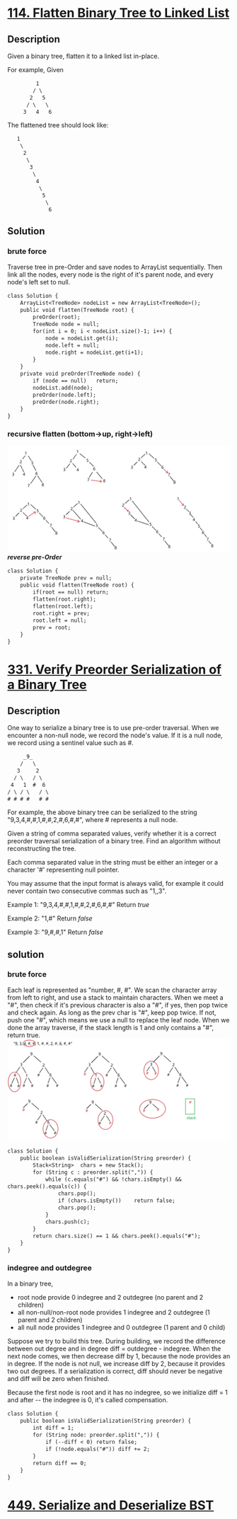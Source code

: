 # [114. Flatten Binary Tree to Linked List](https://leetcode.com/problems/flatten-binary-tree-to-linked-list/description/)

## Description
Given a binary tree, flatten it to a linked list in-place.

For example,
Given
```
         1
        / \
       2   5
      / \   \
     3   4   6
```
The flattened tree should look like:
```
   1
    \
     2
      \
       3
        \
         4
          \
           5
            \
             6
```

## Solution
### brute force
Traverse tree in pre-Order and save nodes to ArrayList sequentially. Then link all the nodes, every node is the right of it's parent node, and every node's left set to null.
```
class Solution {
    ArrayList<TreeNode> nodeList = new ArrayList<TreeNode>();
    public void flatten(TreeNode root) {
        preOrder(root);
        TreeNode node = null;
        for(int i = 0; i < nodeList.size()-1; i++) {
            node = nodeList.get(i);
            node.left = null;
            node.right = nodeList.get(i+1);
        }
    }
    private void preOrder(TreeNode node) {
        if (node == null)   return;
        nodeList.add(node);
        preOrder(node.left);
        preOrder(node.right);
    }
}
```

### recursive flatten (bottom->up, right->left)
![recursive flatten](flatten_tree0.jpg)
_**reverse pre-Order**_
```
class Solution {
    private TreeNode prev = null;
    public void flatten(TreeNode root) {
        if(root == null) return;
        flatten(root.right);
        flatten(root.left);
        root.right = prev;
        root.left = null;
        prev = root;
    } 
}
```

# [331. Verify Preorder Serialization of a Binary Tree](https://leetcode.com/problems/verify-preorder-serialization-of-a-binary-tree/description/)

## Description
One way to serialize a binary tree is to use pre-order traversal. When we encounter a non-null node, we record the node's value. If it is a null node, we record using a sentinel value such as #.
```
     _9_
    /   \
   3     2
  / \   / \
 4   1  #  6
/ \ / \   / \
# # # #   # #
```
For example, the above binary tree can be serialized to the string "9,3,4,#,#,1,#,#,2,#,6,#,#", where # represents a null node.

Given a string of comma separated values, verify whether it is a correct preorder traversal serialization of a binary tree. Find an algorithm without reconstructing the tree.

Each comma separated value in the string must be either an integer or a character '#' representing null pointer.

You may assume that the input format is always valid, for example it could never contain two consecutive commas such as "1,,3".

Example 1:
"9,3,4,#,#,1,#,#,2,#,6,#,#"
Return _true_

Example 2:
"1,#"
Return _false_

Example 3:
"9,#,#,1"
Return _false_

## solution
### brute force
Each leaf is represented as "number, #, #". We scan the character array from left to right, and use a stack to maintain characters. When we meet a "#", then check if it's previous character is also a "#", if yes, then pop twice and check again. As long as the prev char is "#", keep pop twice. If not, push one "#", which means we use a null to replace the leaf node. When we done the array traverse, if the stack length is 1 and only contains a "#", return true.
![stack-solution](Preorder-Serialization.jpg)
```
class Solution {
    public boolean isValidSerialization(String preorder) {
        Stack<String>  chars = new Stack();
        for (String c : preorder.split(",")) {
            while (c.equals("#") && !chars.isEmpty() && chars.peek().equals(c)) {
                chars.pop();
                if (chars.isEmpty())    return false;
                chars.pop();
            }
            chars.push(c);
        }
        return chars.size() == 1 && chars.peek().equals("#");
    }
}
```

### indegree and outdegree
In a binary tree, 
- root node provide 0 indegree and 2 outdegree (no parent and 2 children)
- all non-null/non-root node provides 1 indegree and 2 outdegree (1 parent and 2 children)
- all null node provides 1 indegree and 0 outdegree (1 parent and 0 child)

Suppose we try to build this tree. During building, we record the difference between out degree and in degree diff = outdegree - indegree. When the next node comes, we then decrease diff by 1, because the node provides an in degree. If the node is not null, we increase diff by 2, because it provides two out degrees. If a serialization is correct, diff should never be negative and diff will be zero when finished.

Because the first node is root and it has no indegree, so we initialize diff = 1 and after -- the indegree is 0, it's called compensation.

```
class Solution {
    public boolean isValidSerialization(String preorder) {
        int diff = 1;
        for (String node: preorder.split(",")) {
            if (--diff < 0) return false;
            if (!node.equals("#")) diff += 2;
        }
        return diff == 0;
    }
}
```


# [449. Serialize and Deserialize BST](https://leetcode.com/problems/serialize-and-deserialize-bst/description/)
